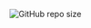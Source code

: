 ![GitHub repo size](https://img.shields.io/github/repo-size/theguy888/theguy888.github.io?color=g&style=plastic)
